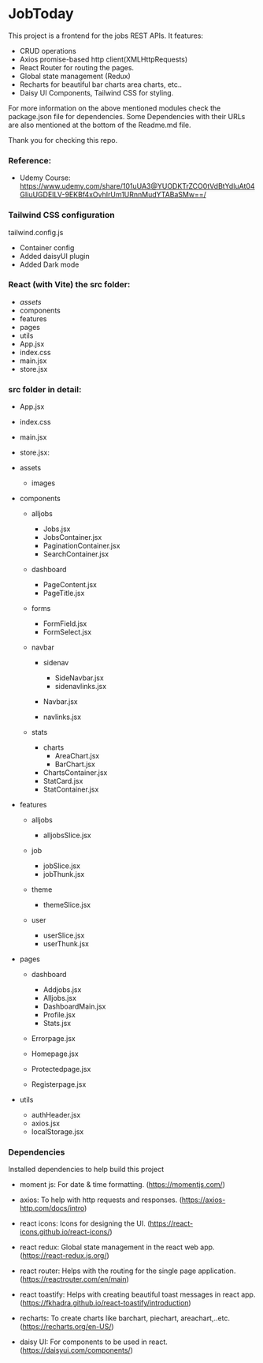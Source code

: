 # JobToday

This project is a frontend for the jobs REST APIs. It features:
- CRUD operations
- Axios promise-based http client(XMLHttpRequests)
- React Router for routing the pages.
- Global state management (Redux)
- Recharts for beautiful bar charts area charts, etc.. 
- Daisy UI Components, Tailwind CSS for styling.  

For more information on the above mentioned modules check the package.json file for dependencies. Some Dependencies with their URLs are also mentioned at the bottom of the Readme.md file.

Thank you for checking this repo.

### Reference: 
 - Udemy Course: https://www.udemy.com/share/101uUA3@YUODKTrZCO0tVdBtYdIuAt04GIiuUGDEILV-9EKBf4xOvhIrUm1URnnMudYTABaSMw==/

### Tailwind CSS configuration 
tailwind.config.js 
- Container config
- Added daisyUI plugin
- Added Dark mode

### React (with Vite) the src folder:
- *assets*
- components
- features
- pages
- utils
- App.jsx
- index.css
- main.jsx
- store.jsx

### src folder in detail:

- App.jsx
- index.css
- main.jsx
- store.jsx:

- assets

  - images

- components

  - alljobs
    - Jobs.jsx
    - JobsContainer.jsx
    - PaginationContainer.jsx
    - SearchContainer.jsx

  - dashboard
    - PageContent.jsx
    - PageTitle.jsx

  - forms
    - FormField.jsx
    - FormSelect.jsx

  - navbar

    - sidenav
      - SideNavbar.jsx
      - sidenavlinks.jsx

    - Navbar.jsx
    - navlinks.jsx

  - stats
    - charts
      - AreaChart.jsx
      - BarChart.jsx
    - ChartsContainer.jsx
    - StatCard.jsx
    - StatContainer.jsx

- features

  - alljobs
    - alljobsSlice.jsx

  - job
    - jobSlice.jsx
    - jobThunk.jsx

  - theme
    - themeSlice.jsx

  - user
    - userSlice.jsx
    - userThunk.jsx

- pages

  - dashboard
    - Addjobs.jsx
    - Alljobs.jsx
    - DashboardMain.jsx
    - Profile.jsx
    - Stats.jsx

  - Errorpage.jsx
  - Homepage.jsx
  - Protectedpage.jsx
  - Registerpage.jsx

- utils
  - authHeader.jsx
  - axios.jsx
  - localStorage.jsx

### Dependencies

Installed dependencies to help build this project

- moment js: For date & time formatting. (https://momentjs.com/)

- axios: To help with http requests and responses. (https://axios-http.com/docs/intro)

- react icons: Icons for designing the UI. (https://react-icons.github.io/react-icons/)

- react redux: Global state management in the react web app. (https://react-redux.js.org/)

- react router: Helps with the routing for the single page application. (https://reactrouter.com/en/main)

- react toastify: Helps with creating beautiful toast messages in react app. (https://fkhadra.github.io/react-toastify/introduction)

- recharts: To create charts like barchart, piechart, areachart,..etc. (https://recharts.org/en-US/)

- daisy UI: For components to be used in react. (https://daisyui.com/components/)
